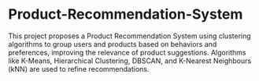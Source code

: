 # Product-Recommendation-System
This project proposes a Product Recommendation System using clustering algorithms to group users and products based on behaviors and preferences, improving the relevance of product suggestions. Algorithms like K-Means, Hierarchical Clustering, DBSCAN, and K-Nearest Neighbours (kNN) are used to refine recommendations.
